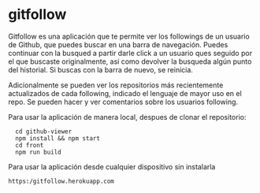 # gitfollow

Gitfollow es una aplicación que te permite ver los followings de un usuario de Github, que puedes buscar en una barra de navegación.
Puedes continuar con la busqued a partir darle click a un usuario ques seguido por el que buscaste originalmente, así como devolver la busqueda algún punto del historial. Si buscas con la barra de nuevo, se reinicia. 

Adicionalmente se pueden ver los repositorios más recientemente actualizados de cada following, indicado el lenguaje de mayor uso en el repo. Se pueden hacer y ver comentarios sobre los usuarios following.

Para usar la aplicación de manera local, despues de clonar el repositorio:
 
      cd github-viewer
      npm install && npm start
      cd front
      npm run build
      
Para usar la aplicación desde cualquier dispositivo sin instalarla

    https:/gitfollow.herokuapp.com
